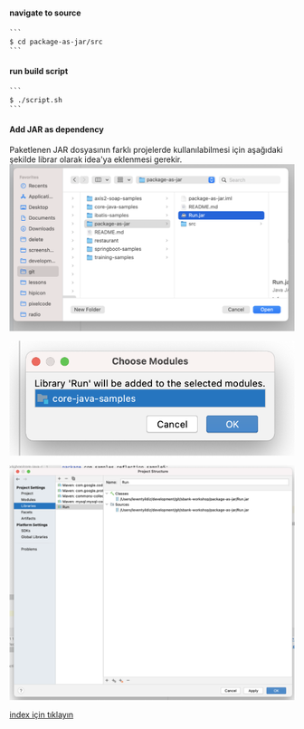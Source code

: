 #### navigate to source
    ```
    $ cd package-as-jar/src
    ```

#### run build script
    ```
    $ ./script.sh
    ```

#### Add JAR as dependency
Paketlenen JAR dosyasının farklı projelerde kullanılabilmesi için aşağıdaki şekilde librar olarak idea'ya eklenmesi gerekir.
![](./screenshots/selectGeneratedJar.png)

![](./screenshots/selectModule.png)

![](./screenshots/addLibrary.png)

[index için tıklayın](../README.md)
